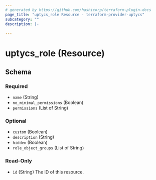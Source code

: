 ```yaml
---
# generated by https://github.com/hashicorp/terraform-plugin-docs
page_title: "uptycs_role Resource - terraform-provider-uptycs"
subcategory: ""
description: |-
  
---
```


# uptycs_role (Resource)





<!-- schema generated by tfplugindocs -->
## Schema

### Required

- `name` (String)
- `no_minimal_permissions` (Boolean)
- `permissions` (List of String)

### Optional

- `custom` (Boolean)
- `description` (String)
- `hidden` (Boolean)
- `role_object_groups` (List of String)

### Read-Only

- `id` (String) The ID of this resource.


